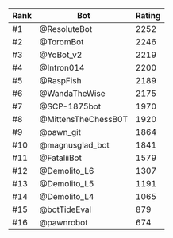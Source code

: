 Rank|Bot|Rating
---|---|---
#1|@ResoluteBot|2252
#2|@ToromBot|2246
#3|@YoBot_v2|2219
#4|@Intron014|2200
#5|@RaspFish|2189
#6|@WandaTheWise|2175
#7|@SCP-1875bot|1970
#8|@MittensTheChessB0T|1920
#9|@pawn_git|1864
#10|@magnusglad_bot|1841
#11|@FataliiBot|1579
#12|@Demolito_L6|1307
#13|@Demolito_L5|1191
#14|@Demolito_L4|1065
#15|@botTideEval|879
#16|@pawnrobot|674
